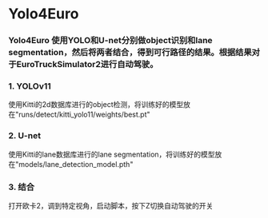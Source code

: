 # Yolo4Euro
### Yolo4Euro 使用YOLO和U-net分别做object识别和lane segmentation，然后将两者结合，得到可行路径的结果。根据结果对于EuroTruckSimulator2进行自动驾驶。
### 1. YOLOv11
使用Kitti的2d数据库进行的object检测，将训练好的模型放在"runs/detect/kitti_yolo11/weights/best.pt"
### 2. U-net
使用Kitti的lane数据库进行的lane segmentation，将训练好的模型放在"models/lane_detection_model.pth"

### 3. 结合
打开欧卡2，调到特定视角，启动脚本，按下Z切换自动驾驶的开关